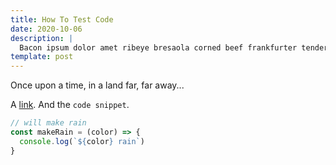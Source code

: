 ```yaml
---
title: How To Test Code
date: 2020-10-06
description: |
  Bacon ipsum dolor amet ribeye bresaola corned beef frankfurter tenderloin cow salami shank tri-tip pork loin porchetta buffalo filet mignon strip steak. Tenderloin shankle pork chop pork belly strip steak jowl shank pig tongue alcatra drumstick beef chuck sausage.
template: post
---
```


<p class="lead">Once upon a time, in a land far, far away...</p>

A [link](https://yahoo.com). And the `code snippet`.

```javascript
// will make rain
const makeRain = (color) => {
  console.log(`${color} rain`)
}
```
